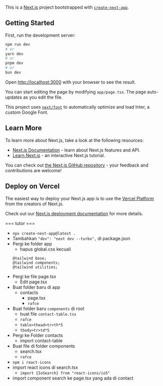 This is a [Next.js](https://nextjs.org/) project bootstrapped with [`create-next-app`](https://github.com/vercel/next.js/tree/canary/packages/create-next-app).

## Getting Started

First, run the development server:

```bash
npm run dev
# or
yarn dev
# or
pnpm dev
# or
bun dev
```

Open [http://localhost:3000](http://localhost:3000) with your browser to see the result.

You can start editing the page by modifying `app/page.tsx`. The page auto-updates as you edit the file.

This project uses [`next/font`](https://nextjs.org/docs/basic-features/font-optimization) to automatically optimize and load Inter, a custom Google Font.

## Learn More

To learn more about Next.js, take a look at the following resources:

- [Next.js Documentation](https://nextjs.org/docs) - learn about Next.js features and API.
- [Learn Next.js](https://nextjs.org/learn) - an interactive Next.js tutorial.

You can check out [the Next.js GitHub repository](https://github.com/vercel/next.js/) - your feedback and contributions are welcome!

## Deploy on Vercel

The easiest way to deploy your Next.js app is to use the [Vercel Platform](https://vercel.com/new?utm_medium=default-template&filter=next.js&utm_source=create-next-app&utm_campaign=create-next-app-readme) from the creators of Next.js.

Check out our [Next.js deployment documentation](https://nextjs.org/docs/deployment) for more details.


=== tutor ===
- ```npx create-next-app@latest .```
- Tambahkan ```"dev": "next dev --turbo",``` di package.json
- Pergi ke folder app
    - hapus global.css kecuali
    ```
    @tailwind base;
    @tailwind components;
    @tailwind utilities;
    ```
- Pergi ke file page.tsx
    - Edit page.tsx
- Buat folder baru di app
    - contacts
        - page.tsx
        - ```rafce```
- Buat folder baru ```components``` di root
    - buat file ```contact-table.tsx```
    - ```rafce```
    - ```table>thead>tr>th*5```
    - ```tbody>tr>td*5```
- Pergi ke Folder contacts
    - import contact-table
- Buat file di folder components
    - search.tsx
    - ```rafce```
- ```npm i react-icons```
- import react icons di search.tsx
    - ```import {IoSearch} from "react-icons/io5"```
- import component search ke page.tsx yang ada di contact